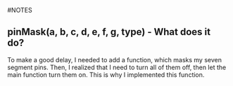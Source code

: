 #NOTES 

## pinMask(a, b, c, d, e, f, g, type) - What does it do? 
To make a good delay, I needed to add a function, which masks my seven segment pins. Then, I realized that I need to 
turn all of them off, then let the main function turn them on. This is why I implemented this function. 